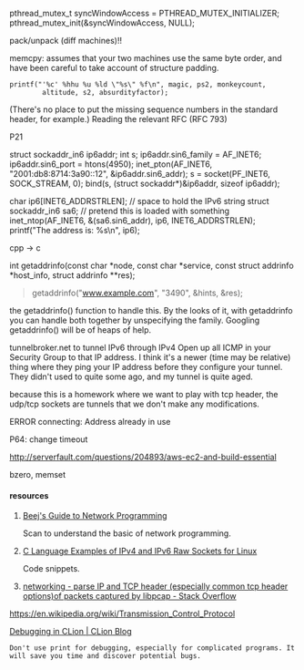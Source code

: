 


pthread_mutex_t syncWindowAccess = PTHREAD_MUTEX_INITIALIZER;
    pthread_mutex_init(&syncWindowAccess, NULL);

pack/unpack (diff machines)!!

 memcpy:  assumes that your two machines use the same byte order, and have been careful to take account of structure padding.


	printf("'%c' %hhu %u %ld \"%s\" %f\n", magic, ps2, monkeycount,
			altitude, s2, absurdityfactor);


 (There's no place to put the missing sequence numbers in the standard header, for example.) Reading the relevant RFC (RFC 793)

P21

struct sockaddr_in6 ip6addr;
int s;
ip6addr.sin6_family = AF_INET6;
ip6addr.sin6_port = htons(4950);
inet_pton(AF_INET6, "2001:db8:8714:3a90::12", &ip6addr.sin6_addr);
s = socket(PF_INET6, SOCK_STREAM, 0);
bind(s, (struct sockaddr*)&ip6addr, sizeof ip6addr);

char ip6[INET6_ADDRSTRLEN]; // space to hold the IPv6 string
struct sockaddr_in6 sa6;    // pretend this is loaded with something
inet_ntop(AF_INET6, &(sa6.sin6_addr), ip6, INET6_ADDRSTRLEN);
printf("The address is: %s\n", ip6);

cpp -> c

int getaddrinfo(const char *node, const char *service, const struct addrinfo *host_info, struct addrinfo **res);
> getaddrinfo("www.example.com", "3490", &hints, &res);

 the getaddrinfo() function to handle this. By the looks of it, with getaddrinfo you can handle both together by unspecifying the family. Googling getaddrinfo() will be of heaps of help.


 tunnelbroker.net to tunnel IPv6 through IPv4
    Open up all ICMP in your Security Group to that IP address. I think it's a newer (time may be relative) thing where they ping your IP address before they configure your tunnel. They didn't used to quite some ago, and my tunnel is quite aged.



because this is a homework where we want to play with tcp header, the udp/tcp sockets are tunnels that we don't make any modifications.

ERROR connecting: Address already in use



P64: change timeout


http://serverfault.com/questions/204893/aws-ec2-and-build-essential


bzero, memset

#### resources

1. [Beej's Guide to Network Programming](http://beej.us/guide/bgnet/)

    Scan to understand the basic of network programming.


2. [C Language Examples of IPv4 and IPv6 Raw Sockets for Linux](http://www.pdbuchan.com/rawsock/rawsock.html)

    Code snippets.


 1. [networking - parse IP and TCP header (especially common tcp header options)of packets captured by libpcap - Stack Overflow](http://stackoverflow.com/questions/16519846)


https://en.wikipedia.org/wiki/Transmission_Control_Protocol


[Debugging in CLion | CLion Blog](http://blog.jetbrains.com/clion/2015/05/debug-clion/)

    Don't use print for debugging, especially for complicated programs. It will save you time and discover potential bugs.